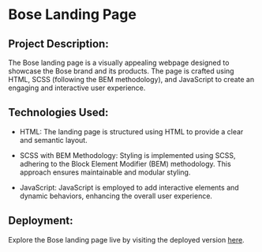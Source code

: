 # Bose Landing Page

## Project Description:
The Bose landing page is a visually appealing webpage designed to showcase the Bose brand and its products. The page is crafted using HTML, SCSS (following the BEM methodology), and JavaScript to create an engaging and interactive user experience.

## Technologies Used:

 - HTML: The landing page is structured using HTML to provide a clear and semantic layout.

 - SCSS with BEM Methodology: Styling is implemented using SCSS, adhering to the Block Element Modifier (BEM) methodology. This approach ensures maintainable and modular styling.

 - JavaScript: JavaScript is employed to add interactive elements and dynamic behaviors, enhancing the overall user experience.

## Deployment:
Explore the Bose landing page live by visiting the deployed version [here](https://purplefade.github.io/layout_bose/).

